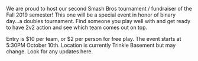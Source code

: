 
We are proud to host our second Smash Bros tournament / fundraiser of the Fall 2019 semester! This one will be a special event in honor of binary day...a doubles tournament. Find someone you play well with and get ready to have 2v2 action and see which team comes out on top.

Entry is $10 per team, or $2 per person for free play.
The event starts at 5:30PM October 10th.
Location is currently Trinkle Basement but may change. Look for any updates here.
